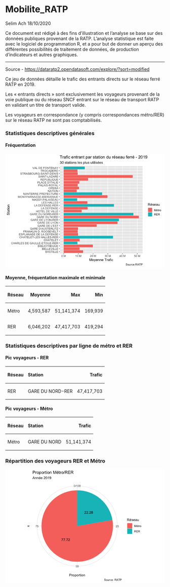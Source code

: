Mobilite\_RATP
================
Selim Ach
18/10/2020

Ce document est rédigé à des fins d’illustration et l’analyse se base
sur des données publiques provenant de la RATP. L’analyse statistique
est faite avec le logiciel de programmation R, et a pour but de donner
un aperçu des différentes possibilités de traitement de données, de
production d’indicateurs et autres graphiques.

-----

Source - <https://dataratp2.opendatasoft.com/explore/?sort=modified>

Ce jeu de données détaille le trafic des entrants directs sur le réseau
ferré RATP en 2019.

Les « entrants directs » sont exclusivement les voyageurs provenant de
la voie publique ou du réseau SNCF entrant sur le réseau de transport
RATP en validant un titre de transport valide.

Les voyageurs en correspondance (y compris correspondances métro/RER)
sur le réseau RATP ne sont pas comptabilisés.

### Statistiques descriptives générales

#### Fréquentation

![](Mobilite_RATP_files/figure-gfm/unnamed-chunk-2-1.png)<!-- -->

#### Moyenne, fréquentation maximale et minimale

<table class="table" style="margin-left: auto; margin-right: auto;">

<thead>

<tr>

<th style="text-align:left;">

Réseau

</th>

<th style="text-align:right;">

Moyenne

</th>

<th style="text-align:right;">

Max

</th>

<th style="text-align:right;">

Min

</th>

</tr>

</thead>

<tbody>

<tr>

<td style="text-align:left;">

Métro

</td>

<td style="text-align:right;">

4,593,587

</td>

<td style="text-align:right;">

51,141,374

</td>

<td style="text-align:right;">

169,939

</td>

</tr>

<tr>

<td style="text-align:left;">

RER

</td>

<td style="text-align:right;">

6,046,202

</td>

<td style="text-align:right;">

47,417,703

</td>

<td style="text-align:right;">

419,294

</td>

</tr>

</tbody>

</table>

### Statistiques descriptives par ligne de métro et RER

#### Pic voyageurs - RER

<table class="table" style="margin-left: auto; margin-right: auto;">

<thead>

<tr>

<th style="text-align:left;">

Réseau

</th>

<th style="text-align:left;">

Station

</th>

<th style="text-align:right;">

Trafic

</th>

</tr>

</thead>

<tbody>

<tr>

<td style="text-align:left;">

RER

</td>

<td style="text-align:left;">

GARE DU NORD-RER

</td>

<td style="text-align:right;">

47,417,703

</td>

</tr>

</tbody>

</table>

#### Pic voyageurs - Métro

<table class="table" style="margin-left: auto; margin-right: auto;">

<thead>

<tr>

<th style="text-align:left;">

Réseau

</th>

<th style="text-align:left;">

Station

</th>

<th style="text-align:right;">

Trafic

</th>

</tr>

</thead>

<tbody>

<tr>

<td style="text-align:left;">

Métro

</td>

<td style="text-align:left;">

GARE DU
NORD

</td>

<td style="text-align:right;">

51,141,374

</td>

</tr>

</tbody>

</table>

### Répartition des voyageurs RER et Métro

![](Mobilite_RATP_files/figure-gfm/unnamed-chunk-7-1.png)<!-- -->

<!--html_preserve-->

<div id="htmlwidget-1e6038637b4b468dbfcd" class="leaflet html-widget" style="width:672px;height:480px;">

</div>

<script type="application/json" data-for="htmlwidget-1e6038637b4b468dbfcd">{"x":{"options":{"crs":{"crsClass":"L.CRS.EPSG3857","code":null,"proj4def":null,"projectedBounds":null,"options":{}}},"calls":[{"method":"addTiles","args":["//{s}.tile.openstreetmap.org/{z}/{x}/{y}.png",null,null,{"minZoom":0,"maxZoom":18,"tileSize":256,"subdomains":"abc","errorTileUrl":"","tms":false,"noWrap":false,"zoomOffset":0,"zoomReverse":false,"opacity":1,"zIndex":1,"detectRetina":false,"attribution":"&copy; <a href=\"http://openstreetmap.org\">OpenStreetMap<\/a> contributors, <a href=\"http://creativecommons.org/licenses/by-sa/2.0/\">CC-BY-SA<\/a>"}]},{"method":"addMarkers","args":[[48.8576918345942,48.84368046702,48.8810816657367,48.89303960645],[2.34798963852442,2.3735398017355,2.357748079238,2.23749223664],null,null,null,{"interactive":true,"draggable":false,"keyboard":true,"title":"","alt":"","zIndexOffset":0,"opacity":1,"riseOnHover":false,"riseOffset":250},null,null,null,null,null,{"interactive":false,"permanent":false,"direction":"auto","opacity":1,"offset":[0,0],"textsize":"10px","textOnly":false,"className":"","sticky":true},null]}],"limits":{"lat":[48.84368046702,48.89303960645],"lng":[2.23749223664,2.3735398017355]}},"evals":[],"jsHooks":[]}</script>

<!--/html_preserve-->
